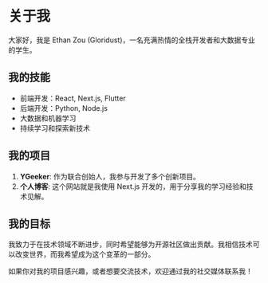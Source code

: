 # 关于我

大家好，我是 Ethan Zou (Gloridust)，一名充满热情的全栈开发者和大数据专业的学生。

## 我的技能

- 前端开发：React, Next.js, Flutter
- 后端开发：Python, Node.js
- 大数据和机器学习
- 持续学习和探索新技术

## 我的项目

1. **YGeeker**: 作为联合创始人，我参与开发了多个创新项目。
2. **个人博客**: 这个网站就是我使用 Next.js 开发的，用于分享我的学习经验和技术见解。

## 我的目标

我致力于在技术领域不断进步，同时希望能够为开源社区做出贡献。我相信技术可以改变世界，而我希望成为这个变革的一部分。

如果你对我的项目感兴趣，或者想要交流技术，欢迎通过我的社交媒体联系我！
